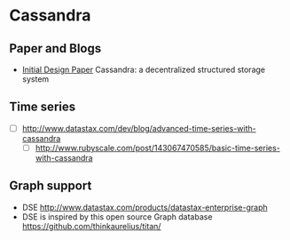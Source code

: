 # Cassandra

## Paper and Blogs

- [Initial Design Paper](http://dl.acm.org/citation.cfm?id=1773922) Cassandra: a decentralized structured storage system

## Time series

- [ ] http://www.datastax.com/dev/blog/advanced-time-series-with-cassandra
  - [ ] http://www.rubyscale.com/post/143067470585/basic-time-series-with-cassandra

## Graph support

- DSE http://www.datastax.com/products/datastax-enterprise-graph
- DSE is inspired by this open source Graph database https://github.com/thinkaurelius/titan/
